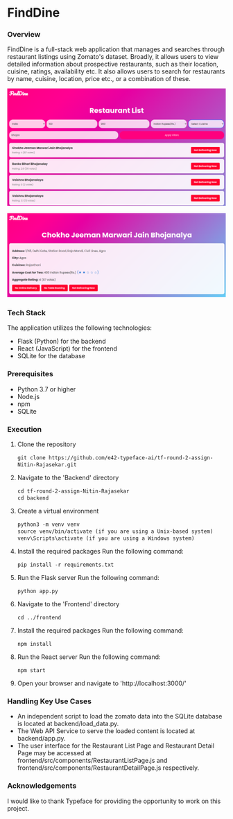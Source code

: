 
# FindDine

### Overview

FindDine is a full-stack web application that manages and searches through restaurant listings using Zomato's dataset. Broadly, it allows users to view detailed information about prospective restaurants, such as their location, cuisine, ratings, availability etc. It also allows users to search for restaurants by name, cuisine, location, price etc., or a combination of these.


![FindDine](images/List.png)

![FindDine](images/Details.png)


### Tech Stack

The application utilizes the following technologies:
- Flask (Python) for the backend
- React (JavaScript) for the frontend
- SQLite for the database


### Prerequisites

- Python 3.7 or higher
- Node.js
- npm
- SQLite


### Execution

1. Clone the repository
    ```
    git clone https://github.com/e42-typeface-ai/tf-round-2-assign-Nitin-Rajasekar.git
    ````


2. Navigate to the 'Backend' directory

    ```
    cd tf-round-2-assign-Nitin-Rajasekar
    cd backend

    ```

3. Create a virtual environment

    ```
    python3 -m venv venv
    source venv/bin/activate (if you are using a Unix-based system)
    venv\Scripts\activate (if you are using a Windows system)
    ```

4. Install the required packages
    Run the following command:
    ```
    pip install -r requirements.txt
    ```
5. Run the Flask server
    Run the following command:
    ```
    python app.py
    ```
6. Navigate to the 'Frontend' directory
    ```
    cd ../frontend
    ```
7. Install the required packages
    Run the following command:
    ```
    npm install
    ```
8. Run the React server
    Run the following command:
    ```
    npm start
    ```
9. Open your browser and navigate to 'http://localhost:3000/'


### Handling Key Use Cases

- An independent script to load the zomato data into the SQLite database is located at backend/load_data.py. 
- The Web API Service to serve the loaded content is located at backend/app.py.
- The user interface for the Restaurant List Page and Restaurant Detail Page may be accessed at frontend/src/components/RestaurantListPage.js and frontend/src/components/RestaurantDetailPage.js respectively.

### Acknowledgements

I would like to thank Typeface for providing the opportunity to work on this project.






